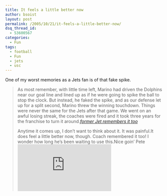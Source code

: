 ```yaml
---
title: It feels a little better now
author: bsoist
layout: post
permalink: /2005/10/21/it-feels-a-little-better-now/
dsq_thread_id:
  - 53600567
categories:
  - Fun
tags:
  - football
  - Fun
  - jets
  - usc
---
```

One of my worst memories as a Jets fan is of that fake spike.  


> As most remember, with little time left, Marino had driven the Dolphins near our goal line and lined up as if he were going to spike the ball to stop the clock. But instead, he faked the spike, and as our defense let up for a split second, Marino threw the winning touchdown. Things were never the same for the Jets after that game. We went on an awful losing streak, the coaches were fired and it took three years for the franchise to turn it around.<cite><a href="http://www.nfl.com/news/story/8710544">former Jet remembers it too</a></cite></p>
Anytime it comes up, I don&#8217;t want to think about it. It was painful.It does feel a little better now, though. Coach remembered it too! I wonder how long he&#8217;s been waiting to use this.Nice goin&#8217; Pete![NPR : USC Win Tops Frantic Football Weekend][1]

 [1]: http://www.npr.org/templates/story/story.php?storyId=4961287